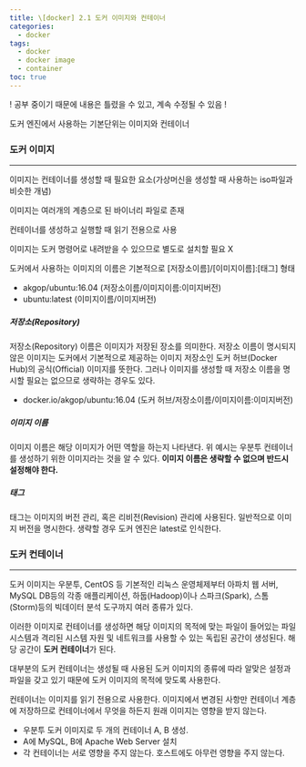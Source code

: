 ```yaml
---
title: \[docker] 2.1 도커 이미지와 컨테이너
categories: 
  - docker
tags: 
  - docker
  - docker image
  - container
toc: true
---
```


! 공부 중이기 때문에 내용은 틀렸을 수 있고, 계속 수정될 수 있음 !



도커 엔진에서 사용하는 기본단위는 이미지와 컨테이너

### 도커 이미지

---

이미지는 컨테이너를 생성할 때 필요한 요소(가상머신을 생성할 때 사용하는 iso파일과 비슷한 개념)

이미지는 여러개의 계층으로 된 바이너리 파일로 존재

컨테이너를 생성하고 실행할 때 읽기 전용으로 사용

이미지는 도커 명령어로 내려받을 수 있으므로 별도로 설치할 필요 X

도커에서 사용하는 이미지의 이름은 기본적으로 [저장소이름]/[이미지이름]:[태그] 형태

- akgop/ubuntu:16.04 (저장소이름/이미지이름:이미지버전)
- ubuntu:latest (이미지이름/이미지버전)

##### 저장소(Repository)

저장소(Repository) 이름은 이미지가 저장된 장소를 의미한다. 저장소 이름이 명시되지 않은 이미지는 도커에서 기본적으로 제공하는 이미지 저장소인 도커 허브(Docker Hub)의 공식(Official) 이미지를 뜻한다. 그러나 이미지를 생성할 때 저장소 이름을 명시할 필요는 없으므로 생략하는 경우도 있다.

- docker.io/akgop/ubuntu:16.04 (도커 허브/저장소이름/이미지이름:이미지버전)

##### 이미지 이름
이미지 이름은 해당 이미지가 어떤 역할을 하는지 나타낸다. 위 예시는 우분투 컨테이너를 생성하기 위한 이미지라는 것을 알 수 있다. **이미지 이름은 생략할 수 없으며 반드시 설정해야 한다.**


##### 태그

태그는 이미지의 버전 관리, 혹은 리비전(Revision) 관리에 사용된다. 일반적으로 이미지 버전을 명시한다. 생략할 경우 도커 엔진은 latest로 인식한다.

### 도커 컨테이너

---

도커 이미지는 우분투, CentOS 등 기본적인 리눅스 운영체제부터 아파치 웹 서버, MySQL DB등의 각종 애플리케이션, 하둡(Hadoop)이나 스파크(Spark), 스톰(Storm)등의 빅데이터 분석 도구까지 여러 종류가 있다.

이러한 이미지로 컨테이너를 생성하면 해당 이미지의 목적에 맞는 파일이 들어있는 파일시스템과 격리된 시스템 자원 및 네트워크를 사용할 수 있는 독립된 공간이 생성된다. 해당 공간이 **도커 컨테이너**가 된다.

대부분의 도커 컨테이너는 생성될 때 사용된 도커 이미지의 종류에 따라 알맞은 설정과 파일을 갖고 있기 때문에 도커 이미지의 목적에 맞도록 사용한다.

컨테이너는 이미지를 읽기 전용으로 사용한다. 이미지에서 변경된 사항만 컨테이너 계층에 저장하므로 컨테이너에서 무엇을 하든지 원래 이미지는 영향을 받지 않는다.

- 우분투 도커 이미지로 두 개의 컨테이너 A, B 생성.
- A에 MySQL, B에 Apache Web Server 설치
- 각 컨테이너는 서로 영향을 주지 않는다. 호스트에도 아무런 영향을 주지 않는다.